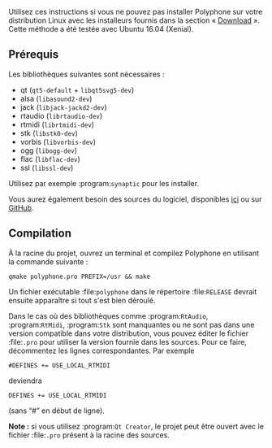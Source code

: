 Utilisez ces instructions si vous ne pouvez pas installer Polyphone sur votre distribution Linux avec les installeurs fournis dans la section «&nbsp;[Download](download)&nbsp;».
Cette méthode a été testée avec Ubuntu 16.04 (Xenial).


## Prérequis


Les bibliothèques suivantes sont nécessaires&nbsp;:

* qt (``qt5-default`` + ``libqt5svg5-dev``)
* alsa (``libasound2-dev``)
* jack (``libjack-jackd2-dev``)
* rtaudio (``librtaudio-dev``)
* rtmidi (``librtmidi-dev``)
* stk (``libstk0-dev``)
* vorbis (``libvorbis-dev``)
* ogg (``libogg-dev``)
* flac (``libflac-dev``)
* ssl (``libssl-dev``)

Utilisez par exemple :program:`synaptic` pour les installer.

Vous aurez également besoin des sources du logiciel, disponibles <a href="download" target="_blank">ici</a> ou sur <a href="https://github.com/davy7125/polyphone" target="_blank">GitHub</a>.


## Compilation


À la racine du projet, ouvrez un terminal et compilez Polyphone en utilisant la commande suivante&nbsp;:

```
qmake polyphone.pro PREFIX=/usr && make
```

Un fichier exécutable :file:`polyphone` dans le répertoire :file:`RELEASE` devrait ensuite apparaître si tout s'est bien déroulé.

Dans le cas où des bibliothèques comme :program:`RtAudio`, :program:`RtMidi`, :program:`Stk` sont manquantes ou ne sont pas dans une version compatible dans votre distribution, vous pouvez éditer le fichier :file:`.pro` pour utiliser la version fournie dans les sources.
Pour ce faire, décommentez les lignes correspondantes. Par exemple

```
#DEFINES += USE_LOCAL_RTMIDI
```

deviendra

```
DEFINES += USE_LOCAL_RTMIDI
```

(sans “#” en début de ligne).

**Note&nbsp;:** si vous utilisez :program:`Qt Creator`, le projet peut être ouvert avec le fichier :file:`.pro` présent à la racine des sources.